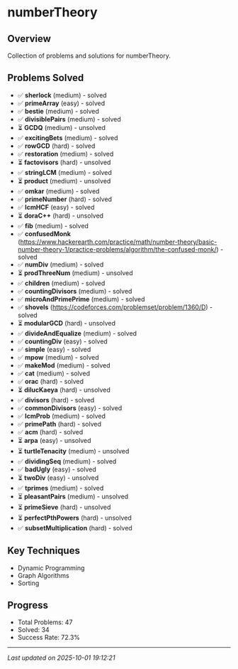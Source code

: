 # numberTheory

## Overview
Collection of problems and solutions for numberTheory.

## Problems Solved
- ✅ **sherlock** (medium) - solved
- ✅ **primeArray** (easy) - solved
- ✅ **bestie** (medium) - solved
- ✅ **divisiblePairs** (medium) - solved
- ⏳ **GCDQ** (medium) - unsolved
- ✅ **excitingBets** (medium) - solved
- ✅ **rowGCD** (hard) - solved
- ✅ **restoration** (medium) - solved
- ⏳ **factovisors** (hard) - unsolved
- ✅ **stringLCM** (medium) - solved
- ⏳ **product** (medium) - unsolved
- ✅ **omkar** (medium) - solved
- ✅ **primeNumber** (hard) - solved
- ✅ **lcmHCF** (easy) - solved
- ⏳ **doraC++** (hard) - unsolved
- ✅ **fib** (medium) - solved
- ✅ **confusedMonk** (https://www.hackerearth.com/practice/math/number-theory/basic-number-theory-1/practice-problems/algorithm/the-confused-monk/) - solved
- ✅ **numDiv** (medium) - solved
- ⏳ **prodThreeNum** (medium) - unsolved
- ✅ **children** (medium) - solved
- ✅ **countingDivisors** (medium) - solved
- ✅ **microAndPrimePrime** (medium) - solved
- ✅ **shovels** (https://codeforces.com/problemset/problem/1360/D) - solved
- ⏳ **modularGCD** (hard) - unsolved
- ✅ **divideAndEqualize** (medium) - solved
- ✅ **countingDiv** (easy) - solved
- ✅ **simple** (easy) - solved
- ✅ **mpow** (medium) - solved
- ✅ **makeMod** (medium) - solved
- ✅ **cat** (medium) - solved
- ✅ **orac** (hard) - solved
- ⏳ **dilucKaeya** (hard) - unsolved
- ✅ **divisors** (hard) - solved
- ✅ **commonDivisors** (easy) - solved
- ✅ **lcmProb** (medium) - solved
- ✅ **primePath** (hard) - solved
- ✅ **acm** (hard) - solved
- ⏳ **arpa** (easy) - unsolved
- ⏳ **turtleTenacity** (medium) - unsolved
- ✅ **dividingSeq** (medium) - solved
- ✅ **badUgly** (easy) - solved
- ⏳ **twoDiv** (easy) - unsolved
- ✅ **tprimes** (medium) - solved
- ⏳ **pleasantPairs** (medium) - unsolved
- ⏳ **primeSieve** (hard) - unsolved
- ⏳ **perfectPthPowers** (hard) - unsolved
- ✅ **subsetMultiplication** (hard) - solved

## Key Techniques
- Dynamic Programming
- Graph Algorithms
- Sorting

## Progress
- Total Problems: 47
- Solved: 34
- Success Rate: 72.3%

---
*Last updated on 2025-10-01 19:12:21*
